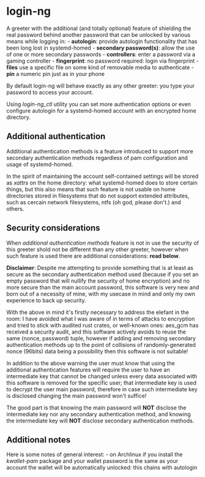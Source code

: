 # login-ng

A greeter with the additional (and totally optional) feature of shielding the real password
behind another password that can be unlocked by various means while logging in:
    - __autologin__: provide autologin functionality that has been long lost in systemd-homed
    - __secondary password(s)__: allow the use of one or more secondary passwords
    - __controllers__: enter a password via a gaming controller
    - __fingerprint__: no password required: login via fingerprint
    - __files__ use a specific file on some kind of removable media to authenticate
    - __pin__ a numeric pin just as in your phone

By default login-ng will behave exactly as any other greeter: you type your password to access your account.

Using *login-ng_ctl* utility you can set more authentication options or even configure autologin for a systemd-homed
account with an encrypted home directory.

## Additional authentication

Additional authentication methods is a feature introduced to support more secondary authentication methods regardless
of pam configuration and usage of systemd-homed.

In the spirit of maintaining the account self-contained settings will be stored as *xattrs* on the home directory:
what systemd-homed does to store certain things, but this also means that such feature is not usable on home directories stored
in filesystems that do not support extended attributes, such as cercain network filesystems, ntfs (oh god, please don't.) and others.

## Security considerations

When *additional authentication methods* feature is not in use the security of this greeter shold not be different than any other greeter,
however when such feature is used there are additional considerations: __read below__.

__Disclaimer__: Despite me attempting to provide something that is at least as secure as the secondary authentication method used
(because if you set an empty password that will nullify the security of home encryption) and no more secure than the
main account password, this software is very new and born out of a necessity of mine, with my usecase in mind
and only my own experience to back up security.

With the above in mind it's firstly necessary to address the elefant in the room:
I have avoided what I was aware of in terms of attacks to encryption and tried to stick with audited rust crates, or well-known ones:
aes_gcm has received a security audit, and this software actively avoids to reuse the same (nonce, password) tuple, however if
adding and removing secondary authentication methods up to the point of collisions of randomly-generated nonce (96bits) data being a possibility
then this software is not suitable!

In addition to the above warning the user must know that using the additional authentication features will
require the user to have an intermediate key that cannot be changed unless every data associated with this software is removed for
the specific user; that intermediate key is used to decrypt the user main password, therefore in case such intermediate key is disclosed
changing the main password won't suffice!

The good part is that knowing the main password will __NOT__ disclose the intermediate key nor any secondary authentication method,
and knowing the intermediate key will __NOT__ disclose secondary authentication methods.

## Additional notes

Here is some notes of general interest:
    - on Archlinux if you install the *kwallet-pam* package and your wallet password is the same as your account the wallet will be automatically unlocked: this chains with autologin
